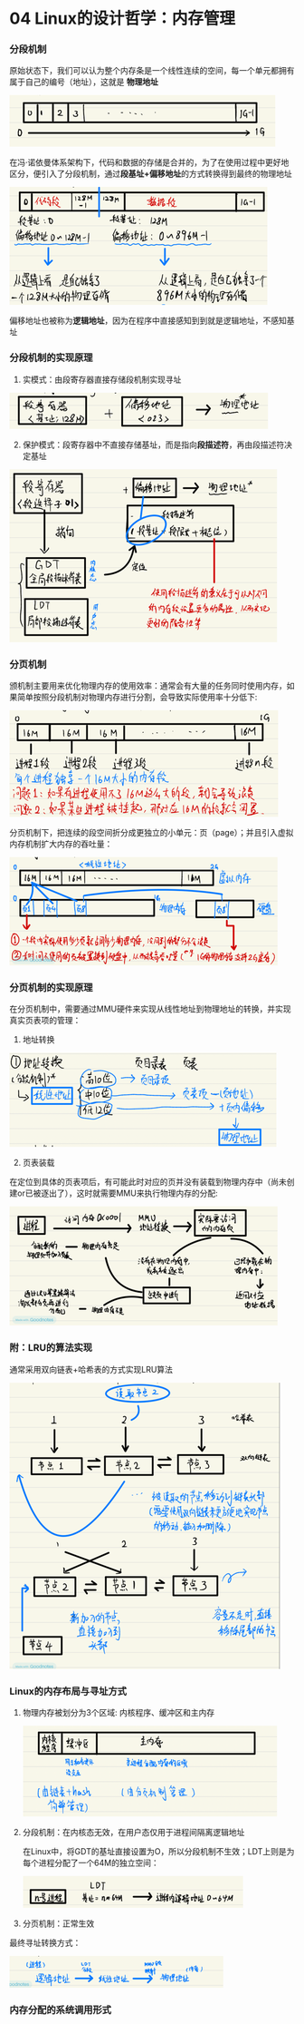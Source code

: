 # 04 Linux的设计哲学：内存管理

### 分段机制

原始状态下，我们可以认为整个内存条是一个线性连续的空间，每一个单元都拥有属于自己的编号（地址），这就是 **物理地址**

![img_23.png](img/img_23.png)

在冯·诺依曼体系架构下，代码和数据的存储是合并的，为了在使用过程中更好地区分，便引入了分段机制，通过**段基址+偏移地址**的方式转换得到最终的物理地址

![img_24.png](img/img_24.png)

偏移地址也被称为**逻辑地址**，因为在程序中直接感知到到就是逻辑地址，不感知基址

### 分段机制的实现原理

1. 实模式：由段寄存器直接存储段机制实现寻址

![img_25.png](img/img_25.png)

2. 保护模式：段寄存器中不直接存储基址，而是指向**段描述符**，再由段描述符决定基址

![img_26.png](img/img_26.png)

### 分页机制

颁机制主要用来优化物理内存的使用效率：通常会有大量的任务同时使用内存，如果简单按照分段机制对物理内存进行分割，会导致实际使用率十分低下:

![img_27.png](img/img_27.png)

分页机制下，把连续的段空间折分成更独立的小单元：页（page）；并且引入虚拟内存机制扩大内存的吞吐量：

![img_28.png](img/img_28.png)

### 分页机制的实现原理

在分页机制中，需要通过MMU硬件来实现从线性地址到物理地址的转换，并实现真实⻚表项的管理：

1. 地址转换

![img_29.png](img/img_29.png)

2. 页表装载

在定位到具体的页表项后，有可能此时对应的⻚并没有装载到物理内存中（尚未创建or已被逐出了），这时就需要MMU来执行物理内存的分配:

![img_30.png](img/img_30.png)

### 附：LRU的算法实现

通常采用双向链表+哈希表的方式实现LRU算法

![img_31.png](img/img_31.png)

### Linux的内存布局与寻址方式

1. 物理内存被划分为3个区域: 内核程序、缓冲区和主内存

    ![img_32.png](img/img_32.png)

2. 分段机制：在内核态无效，在用户态仅用于进程间隔离逻辑地址

    在Linux中，将GDT的基址直接设置为O，所以分段机制不生效；LDT上则是为每个进程分配了一个64M的独立空间：

    ![img_33.png](img/img_33.png)

3. 分页机制：正常生效

最终寻址转换方式：

![img_34.png](img/img_34.png)

### 内存分配的系统调用形式

### 